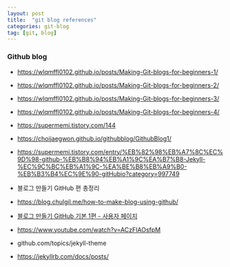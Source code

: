 ```yaml
---
layout: post
title:  "git blog references"
categories: git-blog
tag: [git, blog]
---
```



### Github blog

- https://wlqmffl0102.github.io/posts/Making-Git-blogs-for-beginners-1/
- https://wlqmffl0102.github.io/posts/Making-Git-blogs-for-beginners-2/
- https://wlqmffl0102.github.io/posts/Making-Git-blogs-for-beginners-3/
- https://wlqmffl0102.github.io/posts/Making-Git-blogs-for-beginners-4/

- https://supermemi.tistory.com/144


- https://choijaegwon.github.io/githubblog/GithubBlog1/



- https://supermemi.tistory.com/entry/%EB%82%98%EB%A7%8C%EC%9D%98-github-%EB%B8%94%EB%A1%9C%EA%B7%B8-Jekyll-%EC%9C%BC%EB%A1%9C-%EA%BE%B8%EB%A9%B0-%EB%B3%B4%EC%9E%90-gitHubio?category=997749





- 블로그 만들기 GitHub 편 총정리
- https://blog.chulgil.me/how-to-make-blog-using-github/

- [블로그 만들기 GitHub 기본 1편 - 사용자 페이지](https://blog.chulgil.me/how-to-make-blog-using-github-1/)





- https://www.youtube.com/watch?v=ACzFIAOsfpM
- github.com/topics/jekyll-theme
- https://jekyllrb.com/docs/posts/

